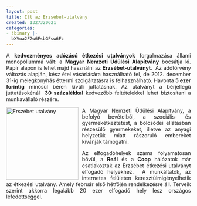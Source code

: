 ```yaml
---
layout: post
title: Itt az Erzsébet-utalvány
created: 1327320621
categories:
- !binary |-
  bXVua2F2w6FsbGFsw6Fz
---
```

<p style="text-align: justify;">A <strong>kedvezményes adózású étkezési utalványok</strong> forgalmazása állami monopóliummá vált: a <strong>Magyar Nemzeti Üdülési Alapítvány</strong> bocsátja ki. Papír alapon is lehet majd használni az <strong>Erzsébet-utalványt</strong>.&nbsp; Az adótörvény változás alapján, kész étel vásárlására használható fel, de 2012. december 31-ig melegkonyhás éttermi szolgáltatásra is felhasználható. Havonta <strong>5 ezer forintig</strong> minősül béren kívüli juttatásnak. Az utalványt a bérjellegű juttatásokénál&nbsp; <strong>30 százalékkal</strong> kedvezőbb feltételekkel lehet biztosítani a munkavállaló részére.&nbsp;&nbsp;&nbsp;<!--break--></p><p style="text-align: justify;"><img src="/sites/goldconsulting.eu/files/img/erzsebet_utalvany.jpg" alt="Erszébet utalvány" title="Erzsébet utalvány" style="float: left; margin-right: 10px;" width="197" height="197">A Magyar Nemzeti Üdülési Alapítvány, a befolyó bevételből, a szociális- és gyermekétkeztetést, a bölcsődei ellátásban részesülő gyermekeket, illetve az anyagi helyzetük miatt rászoruló embereket kívánják támogatni.</p><p style="text-align: justify;">Az elfogadóhelyek száma folyamatosan bővül, a <strong>Reál</strong> és a <strong>Coop</strong> hálózatok már csatlakoztak az Erzsébet étkezési utalványt elfogadó helyekhez.&nbsp; A munkáltatók, az internetes felületen keresztülmigényelhetik az étkezési utalvány. Amely február első hétfőjén rendelkezésre áll. Terveik szerint akkorra legalább 20 ezer elfogadó hely lesz országos lefedettséggel.</p>
